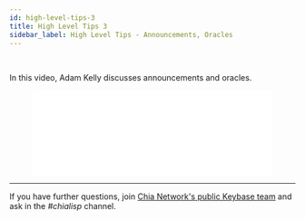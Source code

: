 ```yaml
---
id: high-level-tips-3
title: High Level Tips 3
sidebar_label: High Level Tips - Announcements, Oracles
---
```


~~‌~~

In this video, Adam Kelly discusses announcements and oracles.

<figure class="video-container">
<iframe src="//www.youtube.com/embed/54heTeWq9xQ" frameborder="0" allowfullscreen webkitallowfullscreen mozallowfullscreen width="100%"></iframe>
</figure>

---

If you have further questions, join [Chia Network's public Keybase team](https://keybase.io/team/chia_network.public) and ask in the *#chialisp* channel.